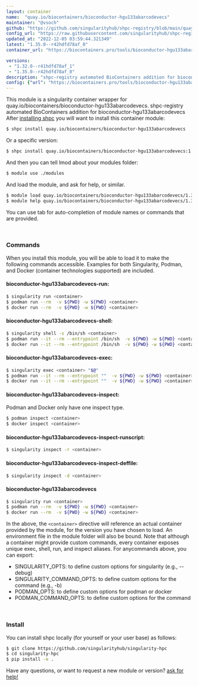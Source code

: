 ```yaml
---
layout: container
name:  "quay.io/biocontainers/bioconductor-hgu133abarcodevecs"
maintainer: "@vsoch"
github: "https://github.com/singularityhub/shpc-registry/blob/main/quay.io/biocontainers/bioconductor-hgu133abarcodevecs/container.yaml"
config_url: "https://raw.githubusercontent.com/singularityhub/shpc-registry/main/quay.io/biocontainers/bioconductor-hgu133abarcodevecs/container.yaml"
updated_at: "2022-12-05 03:59:44.321349"
latest: "1.35.0--r42hdfd78af_0"
container_url: "https://biocontainers.pro/tools/bioconductor-hgu133abarcodevecs"

versions:
 - "1.32.0--r41hdfd78af_1"
 - "1.35.0--r42hdfd78af_0"
description: "shpc-registry automated BioContainers addition for bioconductor-hgu133abarcodevecs"
config: {"url": "https://biocontainers.pro/tools/bioconductor-hgu133abarcodevecs", "maintainer": "@vsoch", "description": "shpc-registry automated BioContainers addition for bioconductor-hgu133abarcodevecs", "latest": {"1.35.0--r42hdfd78af_0": "sha256:bd360ffb2d89c43f0fe82047b4a4c10d6ad7ba1df9edac8e7dd4391dccff5c02"}, "tags": {"1.32.0--r41hdfd78af_1": "sha256:14fb5299d23a9925615a261df342468fe24fe6e7f855d8b4a98d66f9a1ac873a", "1.35.0--r42hdfd78af_0": "sha256:bd360ffb2d89c43f0fe82047b4a4c10d6ad7ba1df9edac8e7dd4391dccff5c02"}, "docker": "quay.io/biocontainers/bioconductor-hgu133abarcodevecs"}
---
```


This module is a singularity container wrapper for quay.io/biocontainers/bioconductor-hgu133abarcodevecs.
shpc-registry automated BioContainers addition for bioconductor-hgu133abarcodevecs
After [installing shpc](#install) you will want to install this container module:


```bash
$ shpc install quay.io/biocontainers/bioconductor-hgu133abarcodevecs
```

Or a specific version:

```bash
$ shpc install quay.io/biocontainers/bioconductor-hgu133abarcodevecs:1.35.0--r42hdfd78af_0
```

And then you can tell lmod about your modules folder:

```bash
$ module use ./modules
```

And load the module, and ask for help, or similar.

```bash
$ module load quay.io/biocontainers/bioconductor-hgu133abarcodevecs/1.35.0--r42hdfd78af_0
$ module help quay.io/biocontainers/bioconductor-hgu133abarcodevecs/1.35.0--r42hdfd78af_0
```

You can use tab for auto-completion of module names or commands that are provided.

<br>

### Commands

When you install this module, you will be able to load it to make the following commands accessible.
Examples for both Singularity, Podman, and Docker (container technologies supported) are included.

#### bioconductor-hgu133abarcodevecs-run:

```bash
$ singularity run <container>
$ podman run --rm  -v ${PWD} -w ${PWD} <container>
$ docker run --rm  -v ${PWD} -w ${PWD} <container>
```

#### bioconductor-hgu133abarcodevecs-shell:

```bash
$ singularity shell -s /bin/sh <container>
$ podman run --it --rm --entrypoint /bin/sh  -v ${PWD} -w ${PWD} <container>
$ docker run --it --rm --entrypoint /bin/sh  -v ${PWD} -w ${PWD} <container>
```

#### bioconductor-hgu133abarcodevecs-exec:

```bash
$ singularity exec <container> "$@"
$ podman run --it --rm --entrypoint ""  -v ${PWD} -w ${PWD} <container> "$@"
$ docker run --it --rm --entrypoint ""  -v ${PWD} -w ${PWD} <container> "$@"
```

#### bioconductor-hgu133abarcodevecs-inspect:

Podman and Docker only have one inspect type.

```bash
$ podman inspect <container>
$ docker inspect <container>
```

#### bioconductor-hgu133abarcodevecs-inspect-runscript:

```bash
$ singularity inspect -r <container>
```

#### bioconductor-hgu133abarcodevecs-inspect-deffile:

```bash
$ singularity inspect -d <container>
```



#### bioconductor-hgu133abarcodevecs

```bash
$ singularity run <container>
$ podman run --rm  -v ${PWD} -w ${PWD} <container>
$ docker run --rm  -v ${PWD} -w ${PWD} <container>
```


In the above, the `<container>` directive will reference an actual container provided
by the module, for the version you have chosen to load. An environment file in the
module folder will also be bound. Note that although a container
might provide custom commands, every container exposes unique exec, shell, run, and
inspect aliases. For anycommands above, you can export:

 - SINGULARITY_OPTS: to define custom options for singularity (e.g., --debug)
 - SINGULARITY_COMMAND_OPTS: to define custom options for the command (e.g., -b)
 - PODMAN_OPTS: to define custom options for podman or docker
 - PODMAN_COMMAND_OPTS: to define custom options for the command

<br>

### Install

You can install shpc locally (for yourself or your user base) as follows:

```bash
$ git clone https://github.com/singularityhub/singularity-hpc
$ cd singularity-hpc
$ pip install -e .
```

Have any questions, or want to request a new module or version? [ask for help!](https://github.com/singularityhub/singularity-hpc/issues)